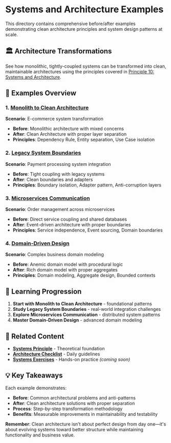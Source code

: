 # Systems and Architecture Examples

This directory contains comprehensive before/after examples demonstrating clean architecture principles and system design patterns at scale.

## 🏛️ **Architecture Transformations**

See how monolithic, tightly-coupled systems can be transformed into clean, maintainable architectures using the principles covered in [Principle 10: Systems and Architecture](../../../principles/10-systems/README.md).

## 📁 **Examples Overview**

### **1. [Monolith to Clean Architecture](./monolith-to-clean-architecture/)**
**Scenario**: E-commerce system transformation
- **Before**: Monolithic architecture with mixed concerns
- **After**: Clean Architecture with proper layer separation
- **Principles**: Dependency Rule, Entity separation, Use Case isolation

### **2. [Legacy System Boundaries](./legacy-system-boundaries/)**
**Scenario**: Payment processing system integration
- **Before**: Tight coupling with legacy systems
- **After**: Clean boundaries and adapters
- **Principles**: Boundary isolation, Adapter pattern, Anti-corruption layers

### **3. [Microservices Communication](./microservices-communication/)**
**Scenario**: Order management across microservices
- **Before**: Direct service coupling and shared databases
- **After**: Event-driven architecture with proper boundaries
- **Principles**: Service independence, Event sourcing, Domain boundaries

### **4. [Domain-Driven Design](./domain-driven-design/)**
**Scenario**: Complex business domain modeling
- **Before**: Anemic domain model with procedural logic
- **After**: Rich domain model with proper aggregates
- **Principles**: Domain modeling, Aggregate design, Bounded contexts

## 🎯 **Learning Progression**

1. **Start with Monolith to Clean Architecture** - foundational patterns
2. **Study Legacy System Boundaries** - real-world integration challenges
3. **Explore Microservices Communication** - distributed system patterns
4. **Master Domain-Driven Design** - advanced domain modeling

## 🔗 **Related Content**

- **[Systems Principle](../../../principles/10-systems/README.md)** - Theoretical foundation
- **[Architecture Checklist](../../../principles/10-systems/checklist.md)** - Daily guidelines
- **[Systems Exercises](../../../exercises/principle-practice/10-systems/)** - Hands-on practice *(coming soon)*

## 💡 **Key Takeaways**

Each example demonstrates:
- **Before**: Common architectural problems and anti-patterns
- **After**: Clean architecture solutions with proper separation
- **Process**: Step-by-step transformation methodology
- **Benefits**: Measurable improvements in maintainability and testability

**Remember**: Clean architecture isn't about perfect design from day one—it's about evolving systems toward better structure while maintaining functionality and business value.
